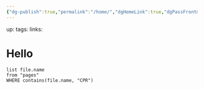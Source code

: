 ```yaml
---
{"dg-publish":true,"permalink":"/home/","dgHomeLink":true,"dgPassFrontmatter":false}
---
```


up:
tags:
links:
# Hello
```dataview
list file.name
from "pages"
WHERE contains(file.name, "CPR")
```